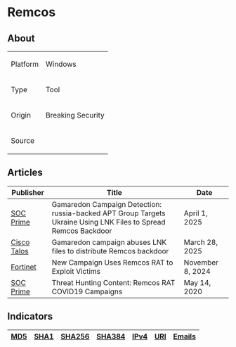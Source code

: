 <h1>Remcos</h1>

<h2>About</h2>
<table>
  <tr>
    <td>
      <p>Platform</p>
    </td>
    <td>
      <p>Windows</p>
    </td>
  </tr>
  <tr>
    <td>
      <p>Type</p>
    </td>
    <td>
      <p>Tool</p>
    </td>
  </tr>
  <tr>
    <td>
      <p>Origin</p>
    </td>
    <td>
      <p>Breaking Security</p>
    </td>
  </tr>
  <tr>
    <td>
      <p>Source</p>
    </td>
    <td>
      <a href=""></a>
    </td>
  </tr>
</table>

<h2>Articles</h2>
<table>
  <thead>
  <tr>
    <th>Publisher</th>
    <th>Title</th>
    <th>Date</th>
  </tr>
  </thead>
  <tbody>
    <tr>
      <td>
        <a href="https://socprime.com/blog/gamaredon-campaign-detection/">SOC Prime</a>
      </td>
      <td>Gamaredon Campaign Detection: russia-backed APT Group Targets Ukraine Using LNK Files to Spread Remcos Backdoor</td>
      <td>April 1, 2025</td>
    </tr>
    <tr>
      <td>
        <a href="https://blog.talosintelligence.com/gamaredon-campaign-distribute-remcos/">Cisco Talos</a>
      </td>
      <td>Gamaredon campaign abuses LNK files to distribute Remcos backdoor</td>
      <td>March 28, 2025</td>
    </tr>
    <tr>
      <td>
        <a href="https://www.fortinet.com/blog/threat-research/new-campaign-uses-remcos-rat-to-exploit-victims">Fortinet</a>
      </td>
      <td>New Campaign Uses Remcos RAT to Exploit Victims</td>
      <td>November 8, 2024</td>
    </tr>
    <tr>
      <td>
        <a href="https://socprime.com/blog/threat-hunting-content-remcos-rat-covid19-campaigns/">SOC Prime</a>
      </td>
      <td>Threat Hunting Content: Remcos RAT COVID19 Campaigns</td>
      <td>May 14, 2020</td>
    </tr>
  </tbody>
</table>


<h2>Indicators</h2>
<table>
  <thead>
    <tr>
      <th>
        <a href="https://github.com/PudgyDragon/IOCs/blob/main/All/RemcosRAT/samples.md5">MD5</a>
      </th>
      <th>
        <a href="https://github.com/PudgyDragon/IOCs/blob/main/All/RemcosRAT/samples.sha1">SHA1</a>
      </th>
      <th>
        <a href="https://github.com/PudgyDragon/IOCs/blob/main/All/RemcosRAT/samples.sha256">SHA256</a>
      </th>
      <th>
        <a href="https://github.com/PudgyDragon/IOCs/blob/main/All/RemcosRAT/samples.sha384">SHA384</a>
      </th>
      <th>
        <a href="https://github.com/PudgyDragon/IOCs/blob/main/All/RemcosRAT/IPv4.txt">IPv4</a>
      </th>
      <th>
        <a href="https://github.com/PudgyDragon/IOCs/blob/main/All/RemcosRAT/uri.txt">URI</a>
      </th>
      <th>
        <a href="https://github.com/PudgyDragon/IOCs/blob/main/All/RemcosRAT/emails.txt">Emails</a>
      </th>
    </tr>
  </thead>
</table>
